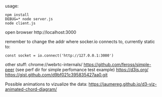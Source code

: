 
usage:

```
npm install
DEBUG=* node server.js
node client.js
```

open browser http://localhost:3000

remember to change the addr where socker.io connects to, currently static to:

`const socket = io.connect('http://127.0.0.1:3000')`

other stuff:
chrome://webrtc-internals/
https://github.com/feross/simple-peer (see perf dir for simple perfomance test example)
https://d3js.org/
https://gist.github.com/d9bf021c395835427aa0.git

Possible animations to vizualize the data:
https://jaumereg.github.io/d3-viz-animated-chord-diagram/
